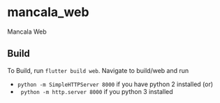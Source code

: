 # mancala_web

Mancala Web

## Build

To Build, run `flutter build web`.
Navigate to build/web and run 

* `python -m SimpleHTTPServer 8000` if you have python 2 installed 
  (or)   
* ` python -m http.server 8000` if you python 3 installed
